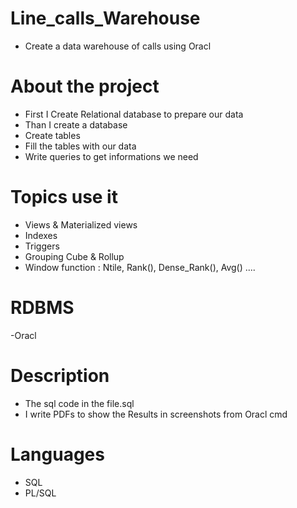 # Line_calls_Warehouse
- Create a data warehouse of calls using Oracl

# About the project
- First I Create Relational database to prepare our data 
- Than I create a database 
- Create tables 
- Fill the tables with our data 
- Write queries to get informations we need 

# Topics use it 
- Views & Materialized views
- Indexes 
- Triggers 
- Grouping Cube & Rollup 
- Window function : Ntile, Rank(), Dense_Rank(), Avg() ....

# RDBMS
-Oracl

# Description
- The sql code in the file.sql
- I write PDFs to show the Results in screenshots from Oracl cmd

# Languages 
- SQL
- PL/SQL


